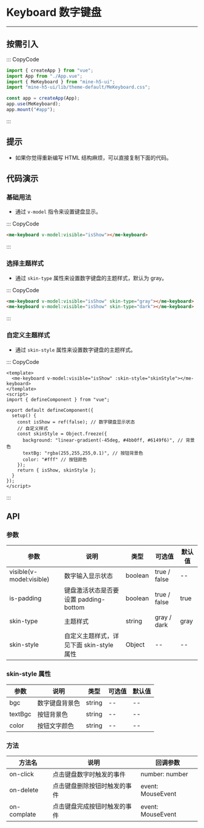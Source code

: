 # Keyboard 数字键盘

---

## 按需引入

::: CopyCode

```JavaScript
import { createApp } from "vue";
import App from "./App.vue";
import { MeKeyboard } from "mine-h5-ui";
import "mine-h5-ui/lib/theme-default/MeKeyboard.css";

const app = createApp(App);
app.use(MeKeyboard);
app.mount("#app");
```

:::

## 提示

- 如果你觉得重新编写 HTML 结构麻烦，可以直接复制下面的代码。

## 代码演示

### 基础用法

- 通过 `v-model` 指令来设置键盘显示。

::: CopyCode

```HTML
<me-keyboard v-model:visible="isShow"></me-keyboard>
```

:::

### 选择主题样式

- 通过 `skin-type` 属性来设置数字键盘的主题样式，默认为 gray。

::: CopyCode

```HTML
<me-keyboard v-model:visible="isShow" skin-type="gray"></me-keyboard>
<me-keyboard v-model:visible="isShow" skin-type="dark"></me-keyboard>
```

:::

### 自定义主题样式

- 通过 `skin-style` 属性来设置数字键盘的主题样式。

::: CopyCode

```Vue
<template>
  <me-keyboard v-model:visible="isShow" :skin-style="skinStyle"></me-keyboard>
</template>
<script>
import { defineComponent } from "vue";

export default defineComponent({
  setup() {
    const isShow = ref(false); // 数字键盘显示状态
    // 自定义样式
    const skinStyle = Object.freeze({
      background: "linear-gradient(-45deg, #4bb0ff, #6149f6)", // 背景色
      textBg: "rgba(255,255,255,0.1)", // 按钮背景色
      color: "#fff" // 按钮颜色
    });
    return { isShow, skinStyle };
  }
});
</script>
```

:::

## API

### 参数

| 参数                     | 说明                                     | 类型    | 可选值       | 默认值 |
|--------------------------|------------------------------------------|---------|--------------|--------|
| visible(v-model:visible) | 数字输入显示状态                         | boolean | true / false | --     |
| is-padding               | 键盘激活状态是否要设置 padding-bottom    | boolean | true / false | true   |
| skin-type                | 主题样式                                 | string  | gray / dark  | gray   |
| skin-style               | 自定义主题样式，详见下面 skin-style 属性 | Object  | --           | --     |

### skin-style 属性

| 参数    | 说明           | 类型   | 可选值 | 默认值 |
|---------|----------------|--------|--------|--------|
| bgc     | 数字键盘背景色 | string | --     | --     |
| textBgc | 按钮背景色     | string | --     | --     |
| color   | 按钮文字颜色   | string | --     | --     |

### 方法

| 方法名      | 说明                         | 回调参数          |
|-------------|------------------------------|-------------------|
| on-click    | 点击键盘数字时触发的事件     | number: number    |
| on-delete   | 点击键盘删除按钮时触发的事件 | event: MouseEvent |
| on-complate | 点击键盘完成按钮时触发的事件 | event: MouseEvent |
